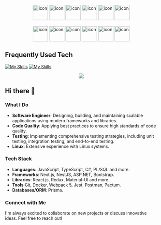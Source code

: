 

<section>
  <div align="center">
  <img src="https://techstack-generator.vercel.app/sass-icon.svg" alt="icon" width="50" height="50" />
  <img src="https://techstack-generator.vercel.app/ts-icon.svg" alt="icon" width="50" height="50" />
  <img src="https://techstack-generator.vercel.app/js-icon.svg" alt="icon"width="50" height="50" />
  <img src="https://techstack-generator.vercel.app/react-icon.svg" alt="icon" width="50" height="50" />
  <img src="https://techstack-generator.vercel.app/redux-icon.svg" alt="icon" width="50" height="50" />
  <img src="https://techstack-generator.vercel.app/jest-icon.svg" alt="icon" width="50" height="50" />
  <div>
    <br />
<div align="center">
  <img src="https://techstack-generator.vercel.app/webpack-icon.svg" alt="icon" width="50" height="50" />
  <img src="https://techstack-generator.vercel.app/restapi-icon.svg" alt="icon" width="50" height="50" />
  <img src="https://techstack-generator.vercel.app/mysql-icon.svg" alt="icon" width="50" height="50" />
  <img src="https://techstack-generator.vercel.app/docker-icon.svg" alt="icon" width="50" height="50" />
  <img src="https://techstack-generator.vercel.app/csharp-icon.svg" alt="icon" width="50" height="50" />
  <img src="https://techstack-generator.vercel.app/github-icon.svg" alt="icon" width="50" height="50" />
</div>
</section>

## Frequently Used Tech
  [![My Skills](https://skillicons.dev/icons?i=js,ts,react,nestjs,nextjs,nodejs&perline=3)](https://skillicons.dev)
  [![My Skills](https://skillicons.dev/icons?i=js,ts,reacr,nestjs,nextjs,nodejs&theme=light)](https://skillicons.dev)
  <p align="center">
    <a href="https://skillicons.dev">
      <img src="https://skillicons.dev/icons?i=git,kubernetes,docker,c,vim" />
    </a>
  </p>

## Hi there 👋

### What I Do
- **Software Engineer**: Designing, building, and maintaining scalable applications using modern frameworks and libraries.
- **Code Quality**: Applying best practices to ensure high standards of code quality.
- **Testing**: Implementing comprehensive testing strategies, including unit testing, integration testing, and end-to-end testing.
- **Linux**: Extensive experience with Linux systems.

### Tech Stack
- **Languages**: JavaScript, TypeScript, C#, PL/SQL and more.
- **Frameworks**: Next.js, NestJS, ASP.NET, Bootstrap.
- **Libraries**: React.js, Redux, Material-UI and more.       
- **Tools**:Git, Docker, Webpack 5, Jest, Postman, Pactum.
- **Databases/ORM**: Prisma.

### Connect with Me
I'm always excited to collaborate on new projects or discuss innovative ideas. Feel free to reach out!


